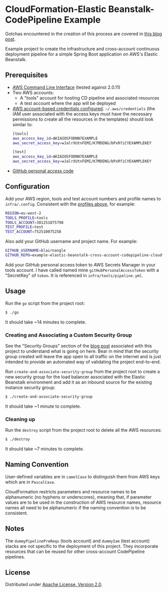 # CloudFormation-Elastic Beanstalk-CodePipeline Example

Gotchas encountered in the creation of this process are covered in 
[this blog post](https://blairnangle.com/2020-05-10/gotchas-elastic-beanstalk-cross-account-cloudformation-codepipeline).

Example project to create the infrastructure and cross-account continuous deployment pipeline for a simple Spring Boot 
application on AWS's Elastic Beanstalk.

## Prerequisites

* [AWS Command Line Interface](https://aws.amazon.com/cli/) (tested against 2.0.11)
* Two AWS accounts:
    * A "tools" account for hosting CD pipeline and associated resources
    * A test account where the app will be deployed
* [AWS account-based credentials configured](https://docs.aws.amazon.com/cli/latest/userguide/cli-configure-files.html).
    `~/.aws/credentials` (the IAM user associated with the access keys must have the necessary
    permissions to create all the resources in the templates) should look similar to:
    ```bash
    [tools]
    aws_access_key_id=AKIAIOSFODNN7EXAMPLE
    aws_secret_access_key=wJalrXUtnFEMI/K7MDENG/bPxRfiCYEXAMPLEKEY
  
    [test]
    aws_access_key_id=AKIAIOSFODNN7EXAMPLE
    aws_secret_access_key=wJalrXUtnFEMI/K7MDENG/bPxRfiCYEXAMPLEKEY
    ```
* [GitHub personal access code](https://help.github.com/en/github/authenticating-to-github/creating-a-personal-access-token-for-the-command-line) 

## Configuration

Add your AWS region, tools and test account numbers and profile names to `infra/.config`. Consistent with the [profiles 
above](#prerequisites), for example:

```bash
REGION=eu-west-2
TOOLS_PROFILE=tools
TOOLS_ACCOUNT=301251875798
TEST_PROFILE=test
TEST_ACCOUNT=752510075258
```

Also add your GitHub username and project name. For example:

```bash
GITHUB_USERNAME=blairnangle
GITHUB_REPO=example-elastic-beanstalk-cross-account-codepipeline-cloudformation
```

Add your GitHub personal access token to AWS Secrets Manager in your tools account. I have called named mine 
`gitHubPersonalAccessToken` with a "SecretKey" of `token`. It is referenced in `infra/tools/pipeline.yml`.

## Usage

Run the `go` script from the project root:

```bash
$ ./go
```

It should take ~14 minutes to complete.

### Creating and Associating a Custom Security Group

See the "Security Groups" section of the [blog post](https://blairnangle.com/2020-05-10/gotchas-elastic-beanstalk-cross-account-cloudformation-codepipeline)
associated with this project to understand what is going on here.
Bear in mind that the security group created will leave the app open to all traffic on the internet and is just
intended to provide an automated way of validating the project end-to-end.

Run `create-and-associate-security-group` from the project root to create a new security group for the load balancer
associated with the Elastic Beanstalk environment and add it as an inbound source for the existing instance security
group:

```bash
$ ./create-and-associate-security-group
```

It should take ~1 minute to complete.

### Cleaning up

Run the `destroy` script from the project root to delete all the AWS resources:

```bash
$ ./destroy
```

It should take ~7 minutes to complete.

## Naming Convention

User-defined variables are in `camelCase` to distinguish them from AWS keys which are in `PascalCase`.

CloudFormation restricts parameters and resource names to be alphanumeric (no hyphens or underscores), meaning that, if 
parameter values are to be used in the construction of AWS resource names, resource names all need to be alphanumeric 
if the naming convention is to be consistent.

## Notes

The `dummyPipelinePreReqs` (tools account) and `dummyIam` (test account) stacks are not specific to the deployment of 
this project. They incorporate resources that can be reused for other cross-account CodePipeline pipelines.

## License

Distributed under [Apache License, Version 2.0](./LICENSE).
